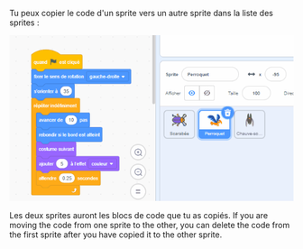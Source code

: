 
Tu peux copier le code d'un sprite vers un autre sprite dans la liste des sprites :

![Drag code from one sprite's Code area to another sprite in the Sprite list, then let go of the code.](images/drag-parrot-code.gif)

Les deux sprites auront les blocs de code que tu as copiés. If you are moving the code from one sprite to the other, you can delete the code from the first sprite after you have copied it to the other sprite.


